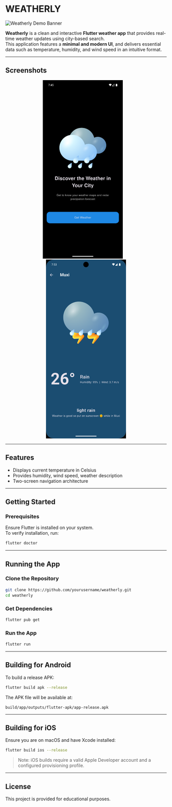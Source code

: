 
# WEATHERLY

![Weatherly Demo Banner](./screenshots/weather-banner.png)

**Weatherly** is a clean and interactive **Flutter weather app** that provides real-time weather updates using city-based search.  
This application features a **minimal and modern UI**, and delivers essential data such as temperature, humidity, and wind speed in an intuitive format.

---

## Screenshots

<div align="center">
  <img src="assets/screenshots/Screenshot_1750169746.png" width="250" alt="Main Input Screen" style="margin-right: 20px;"/> 
  <img src="assets/screenshots/Screenshot_1750170192.png" width="250" alt="Result Screen"/>
</div>

---

## Features

- Displays current temperature in Celsius
- Provides humidity, wind speed, weather description
- Two-screen navigation architecture

---

## Getting Started

### Prerequisites

Ensure Flutter is installed on your system.  
To verify installation, run:

```bash
flutter doctor
```

---

## Running the App

### Clone the Repository

```bash
git clone https://github.com/yourusername/weatherly.git
cd weatherly
```

### Get Dependencies

```bash
flutter pub get
```

### Run the App

```bash
flutter run
```

---

## Building for Android

To build a release APK:

```bash
flutter build apk --release
```

The APK file will be available at:

```
build/app/outputs/flutter-apk/app-release.apk
```

---

## Building for iOS

Ensure you are on macOS and have Xcode installed:

```bash
flutter build ios --release
```

> Note: iOS builds require a valid Apple Developer account and a configured provisioning profile.

---

## License

This project is provided for educational purposes.

